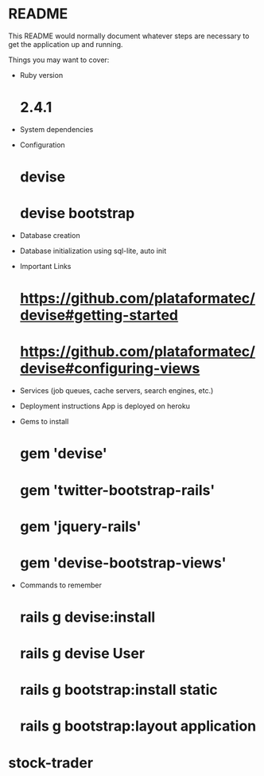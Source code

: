 # README

This README would normally document whatever steps are necessary to get the
application up and running.

Things you may want to cover:

* Ruby version
  # 2.4.1
* System dependencies

* Configuration
  # devise
  # devise bootstrap 
* Database creation
  
* Database initialization
  using sql-lite, auto init

* Important Links
  # https://github.com/plataformatec/devise#getting-started
  # https://github.com/plataformatec/devise#configuring-views

* Services (job queues, cache servers, search engines, etc.)

* Deployment instructions
  App is deployed on heroku
  
* Gems to install
  # gem 'devise'
  # gem 'twitter-bootstrap-rails'
  # gem 'jquery-rails'
  # gem 'devise-bootstrap-views'

* Commands to remember
  # rails g devise:install
  # rails g devise User
  # rails g bootstrap:install static
  # rails g bootstrap:layout application
# stock-trader
